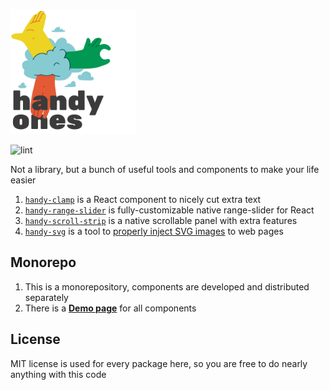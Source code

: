 <img
    src="https://raw.githubusercontent.com/ivliag/handy-ones/master/services/showcase/src/assets/handy-ones.png"
    width="200"
    alt="handy ones logo"
/>

![lint](https://github.com/ivliag/handy-ones/actions/workflows/lint.yml/badge.svg)

Not a library, but a bunch of useful tools and components to make your life easier
 
1. [`handy-clamp`](https://github.com/ivliag/handy-ones/tree/master/packages/handy-clamp) is a React component to nicely cut extra text
2. [`handy-range-slider`](https://github.com/ivliag/handy-ones/tree/master/packages/handy-range-slider) is fully-customizable native range-slider for React
3. [`handy-scroll-strip`](https://github.com/ivliag/handy-ones/tree/master/packages/handy-scroll-strip) is a native scrollable panel with extra features
4. [`handy-svg`](https://github.com/ivliag/handy-ones/tree/master/packages/handy-svg) is a tool to [properly inject SVG images](https://dev.to/javar/external-svgs-that-you-can-style-2a37) to web pages

## Monorepo
1. This is a monorepository, components are developed and distributed separately
2. There is a [**Demo page**](https://ivliag.github.io/handy-ones) for all components

## License
MIT license is used for every package here, so you are free to do nearly anything with this code
